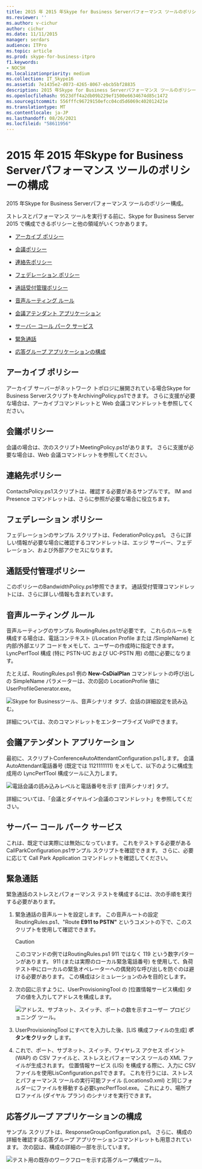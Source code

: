 ```yaml
---
title: 2015 年 2015 年Skype for Business Serverパフォーマンス ツールのポリシーの構成
ms.reviewer: ''
ms.author: v-cichur
author: cichur
ms.date: 11/11/2015
manager: serdars
audience: ITPro
ms.topic: article
ms.prod: skype-for-business-itpro
f1.keywords:
- NOCSH
ms.localizationpriority: medium
ms.collection: IT_Skype16
ms.assetid: 7e1435e2-d073-4265-8067-ebcb5bf28835
description: 2015 年Skype for Business Serverパフォーマンス ツールのポリシー構成。
ms.openlocfilehash: 9523dff4a2db09b229ef1500e6634674d85c1472
ms.sourcegitcommit: 556fffc96729150efcc04cd5d6069c402012421e
ms.translationtype: MT
ms.contentlocale: ja-JP
ms.lasthandoff: 08/26/2021
ms.locfileid: "58611956"
---
```

# <a name="configuring-policies-for-the-skype-for-business-server-2015-stress-and-performance-tool"></a>2015 年 2015 年Skype for Business Serverパフォーマンス ツールのポリシーの構成
 
2015 年Skype for Business Serverパフォーマンス ツールのポリシー構成。
  
ストレスとパフォーマンス ツールを実行する前に、Skype for Business Server 2015 で構成できるポリシーと他の領域がいくつかあります。
  
- [アーカイブ ポリシー](configuring-policies.md#ArchivingPolicy)
    
- [会議ポリシー](configuring-policies.md#ConferencingPolicy)
    
- [連絡先ポリシー](configuring-policies.md#ContactsPolicy)
    
- [フェデレーション ポリシー](configuring-policies.md#FederationPolicy)
    
- [通話受付管理ポリシー](configuring-policies.md#CACPolicy)
    
- [音声ルーティング ルール](configuring-policies.md#VoiceRoutingRules)
    
- [会議アテンダント アプリケーション](configuring-policies.md#ConfAttendantApp)
    
- [サーバー コール パーク サービス](configuring-policies.md#ServerCallParkServ)
    
- [緊急通話](configuring-policies.md#EmergencyCalls)
    
- [応答グループ アプリケーションの構成](configuring-policies.md#ConfigResponseGroupApp)
    
## <a name="archiving-policy"></a>アーカイブ ポリシー
<a name="ArchivingPolicy"> </a>

アーカイブ サーバーがネットワーク トポロジに展開されている場合Skype for Business ServerスクリプトをArchivingPolicy.ps1できます。 さらに支援が必要な場合は、アーカイブコマンドレットと Web 会議コマンドレットを参照してください。
  
## <a name="conferencing-policy"></a>会議ポリシー
<a name="ConferencingPolicy"> </a>

会議の場合は、次のスクリプトMeetingPolicy.ps1があります。 さらに支援が必要な場合は、Web 会議コマンドレットを参照してください。
  
## <a name="contacts-policy"></a>連絡先ポリシー
<a name="ContactsPolicy"> </a>

ContactsPolicy.ps1スクリプトは、確認する必要があるサンプルです。 IM and Presence コマンドレットは、さらに参照が必要な場合に役立ちます。
  
## <a name="federation-policy"></a>フェデレーション ポリシー
<a name="FederationPolicy"> </a>

フェデレーションのサンプル スクリプトは、FederationPolicy.ps1。 さらに詳しい情報が必要な場合に確認するコマンドレットは、エッジ サーバー、フェデレーション、および外部アクセスになります。
  
## <a name="call-admission-control-policy"></a>通話受付管理ポリシー
<a name="CACPolicy"> </a>

このポリシーのBandwidthPolicy.ps1参照できます。 通話受付管理コマンドレットには、さらに詳しい情報も含まれています。
  
## <a name="voice-routing-rules"></a>音声ルーティング ルール
<a name="VoiceRoutingRules"> </a>

音声ルーティングのサンプル RoutingRules.ps1が必要です。 これらのルールを構成する場合は、電話コンテキスト (/Location Profile または /SimpleName) と内部/外部エリア コードをメモして、ユーザーの作成時に指定できます。 LyncPerfTool 構成 (特に PSTN-UC および UC-PSTN 用) の間に必要になります。
  
たとえば、RoutingRules.ps1 例の **New-CsDialPlan** コマンドレットの呼び出しの SimpleName パラメーターは、次の図の LocationProfile 値にUserProfileGenerator.exe。
  
![Skype for Businessツール、音声シナリオ タブ、会話の詳細設定を読み込む。](../../media/59f42e4e-8f1e-4d43-9ae2-9e6026191951.png)
  
詳細については、次のコマンドレットをエンタープライズ VoIPできます。
  
## <a name="conference-attendant-application"></a>会議アテンダント アプリケーション
<a name="ConfAttendantApp"> </a>

最初に、スクリプトConferenceAutoAttendantConfiguration.ps1します。 会議AutoAttendant電話番号 (既定では 1121111111) をメモして、以下のように構成生成用の LyncPerfTool 構成ツールに入力します。
  
![電話会議の読み込みレベルと電話番号を示す [音声シナリオ] タブ。](../../media/a3ea5fc0-8b3d-4842-b809-f137f470dbdc.png)
  
詳細については、「会議とダイヤルイン会議のコマンドレット」を参照してください。
  
## <a name="server-call-park-service"></a>サーバー コール パーク サービス
<a name="ServerCallParkServ"> </a>

これは、既定では実際には無効になっています。 これをテストする必要があるCallParkConfiguration.ps1サンプル スクリプトを確認できます。 さらに、必要に応じて Call Park Application コマンドレットを確認してください。
  
## <a name="emergency-calls"></a>緊急通話
<a name="EmergencyCalls"> </a>

緊急通話のストレスとパフォーマンス テストを構成するには、次の手順を実行する必要があります。
  
1. 緊急通話の音声ルートを設定します。 この音声ルートの設定RoutingRules.ps1、"Route **E911 to PSTN"** というコメントの下で、このスクリプトを使用して確認できます。
    
    > [!CAUTION]
    > このコマンドの例ではRoutingRules.ps1 911 ではなく 119 という数字パターンがあります。 911 (または実際のローカル緊急電話番号) を使用して、負荷テスト中にローカルの緊急オペレーターへの偶発的な呼び出しを防ぐのは避ける必要があります。 この構成はシミュレーションのみを目的とします。 
  
2. 次の図に示すように、UserProvisioningTool の [位置情報サービス構成] タブの値を入力してアドレスを構成します。 
    
     ![アドレス、サブネット、スイッチ、ポートの数を示すユーザー プロビジョニング ツール。](../../media/ebe85a0c-750f-4301-97d4-d158a40ea98a.png)
  
3. UserProvisioningTool にすべてを入力した後、[LIS 構成ファイルの生成] **ボタンをクリック** します。
    
4. これで、ポート、サブネット、スイッチ、ワイヤレス アクセス ポイント (WAP) の CSV ファイルと、ストレスとパフォーマンス ツールの XML ファイルが生成されます。 位置情報サービス (LIS) を構成する際に、入力に CSV ファイルを使用LisConfiguration.ps1できます。 これを行うには、ストレスとパフォーマンス ツールの実行可能ファイル (Locations0.xml) と同じフォルダーにファイルを移動する必要LyncPerfTool.exe。 これにより、場所プロファイル (ダイヤル プラン) のシナリオを実行できます。
    
## <a name="configuring-response-group-application"></a>応答グループ アプリケーションの構成
<a name="ConfigResponseGroupApp"> </a>

サンプル スクリプトは、ResponseGroupConfiguration.ps1。 さらに、構成の詳細を確認する応答グループ アプリケーションコマンドレットも用意されています。 次の図は、構成の詳細の一部を示しています。
  
![テスト用の既存のワークフローを示す応答グループ構成ツール。](../../media/e218a345-4813-4332-8cff-b48de05017ef.jpg)
  

